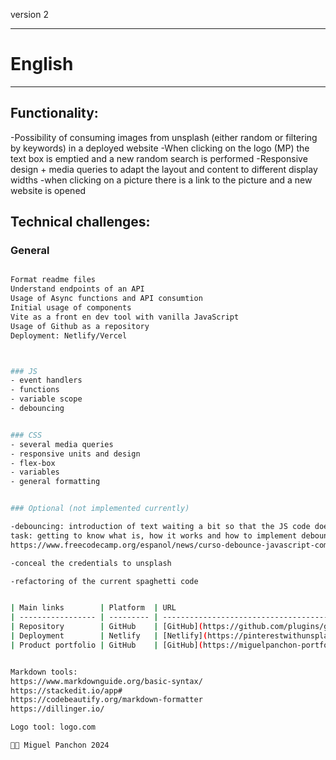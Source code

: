 version 2

********
# English
********

## Functionality:
-Possibility of consuming images from unsplash (either random or filtering by keywords) in a deployed website
-When clicking on the logo (MP) the text box is emptied and a new random search is performed
-Responsive design + media queries to adapt the layout and content to different display widths
-when clicking on a picture there is a link to the picture and a new website is opened


## Technical challenges:
### General
```sh

Format readme files
Understand endpoints of an API
Usage of Async functions and API consumtion
Initial usage of components
Vite as a front en dev tool with vanilla JavaScript 
Usage of Github as a repository
Deployment: Netlify/Vercel



### JS
- event handlers
- functions
- variable scope
- debouncing


### CSS
- several media queries
- responsive units and design
- flex-box
- variables
- general formatting


### Optional (not implemented currently) 

-debouncing: introduction of text waiting a bit so that the JS code does not perform several lookups using the API.
task: getting to know what is, how it works and how to implement debouncing
https://www.freecodecamp.org/espanol/news/curso-debounce-javascript-como-hacer-que-tu-js-espere/

-conceal the credentials to unsplash

-refactoring of the current spaghetti code


| Main links        | Platform  | URL                                                         |
| ----------------- | --------- | ------------------------------------------------------------|
| Repository        | GitHub    | [GitHub](https://github.com/plugins/github/README.md)       |
| Deployment        | Netlify   | [Netlify](https://pinterestwithunsplash.netlify.app/)       |
| Product portfolio | GitHub    | [GitHub](https://miguelpanchon-portfolio.netlify.app/)      |


Markdown tools:
https://www.markdownguide.org/basic-syntax/
https://stackedit.io/app#
https://codebeautify.org/markdown-formatter
https://dillinger.io/

Logo tool: logo.com

👨‍💻 Miguel Panchon 2024
